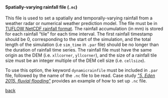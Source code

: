 #### Spatially-varying rainfall file (`.nc`)

This file is used to set a spatially and temporally-varying rainfall from a weather radar or numerical weather prediction model. The file must be in [TUFLOW NetCDF rainfall format](https://wiki.tuflow.com/index.php?title=TUFLOW_NetCDF_Rainfall_Format). The rainfall accumulation (in mm) is stored for each rainfall “tile” for each time interval. The first rainfall timestamp should be 0, corresponding to the start of the simulation, and the total length of the simulation (i.e `sim_time` in `.par` file) should be no longer than the duration of rainfall time series. The rainfall file must have the same origin as the DEM (i.e. `xllcorner`, `yllcorner`), and the size of a rainfall tile size must be an integer multiple of the DEM cell size (i.e. `cellsize`).

To use this option, the keyword `dynamicrainfile` must be included in `.par` file, followed by the name of the `.nc` file to be read. Case study [_"5. Eden 2015, fluvial flooding"_](/Desmond_Eden2015.md) provides an example of how to set up `.nc` file.

[back](/Merewether1.md)
